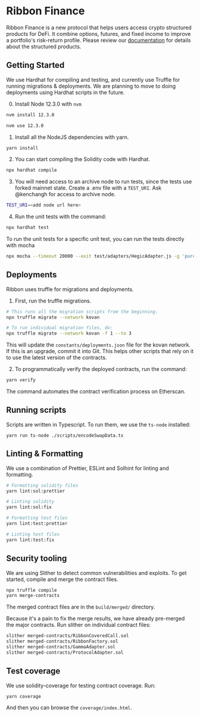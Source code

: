 # Ribbon Finance

Ribbon Finance is a new protocol that helps users access crypto structured products for DeFi. It combine options, futures, and fixed income to improve a portfolio's risk-return profile. Please review our [documentation](http://docs.ribbon.finance/) for details about the structured products.

## Getting Started

We use Hardhat for compiling and testing, and currently use Truffle for running migrations & deployments. We are planning to move to doing deployments using Hardhat scripts in the future.

0. Install Node 12.3.0 with `nvm`

```sh
nvm install 12.3.0

nvm use 12.3.0
```

1. Install all the NodeJS dependencies with yarn.

```sh
yarn install
```

2. You can start compiling the Solidity code with Hardhat.

```sh
npx hardhat compile
```

3. You will need access to an archive node to run tests, since the tests use forked mainnet state. Create a .env file with a `TEST_URI`. Ask @kenchangh for access to archive node.

```sh
TEST_URI=<add node url here>
```

4. Run the unit tests with the command:

```sh
npx hardhat test
```

To run the unit tests for a specific unit test, you can run the tests directly with mocha

```sh
npx mocha --timeout 20000 --exit test/adapters/HegicAdapter.js -g 'purchase'
```

## Deployments

Ribbon uses truffle for migrations and deployments.

1. First, run the truffle migrations.

```sh
# This runs all the migration scripts from the beginning.
npx truffle migrate --network kovan

# To run individual migration files, do:
npx truffle migrate --network kovan -f 1 --to 3
```

This will update the `constants/deployments.json` file for the kovan network. If this is an upgrade, commit it into Git. This helps other scripts that rely on it to use the latest version of the contracts.

2. To programmatically verify the deployed contracts, run the command:

```sh
yarn verify
```

The command automates the contract verification process on Etherscan.

## Running scripts

Scripts are written in Typescript. To run them, we use the `ts-node` installed:

```
yarn run ts-node ./scripts/encodeSwapData.ts
```

## Linting & Formatting

We use a combination of Prettier, ESLint and Solhint for linting and formatting.

```sh
# Formatting solidity files
yarn lint:sol:prettier

# Linting solidity
yarn lint:sol:fix

# Formatting test files
yarn lint:test:prettier

# Linting test files
yarn lint:test:fix
```

## Security tooling

We are using Slither to detect common vulnerabilities and exploits. To get started, compile and merge the contract files.

```sh
npx truffle compile
yarn merge-contracts
```

The merged contract files are in the `build/merged/` directory.

Because it's a pain to fix the merge results, we have already pre-merged the major contracts. Run slither on individual contract files:

```sh
slither merged-contracts/RibbonCoveredCall.sol
slither merged-contracts/RibbonFactory.sol
slither merged-contracts/GammaAdapter.sol
slither merged-contracts/ProtocolAdapter.sol
```

## Test coverage

We use solidity-coverage for testing contract coverage. Run:

```
yarn coverage
```

And then you can browse the `coverage/index.html`.
